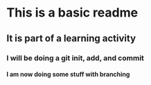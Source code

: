 # This is a basic readme

## It is part of a learning activity

### I will be doing a git init, add, and commit

#### I am now doing some stuff with branching
